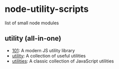 # node-utility-scripts
list of small node modules

## utility (all-in-one)

- [101](https://github.com/tjmehta/101): A modern JS utility library
- [utility](https://github.com/node-modules/utility): A collection of useful utilities
- [utilities](https://github.com/mde/utilities/): A classic collection of JavaScript utilities
